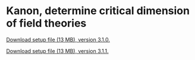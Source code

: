 <html>
<body>

<h1>Kanon, determine critical dimension of field theories</h1>
<p>
<a href="https://drive.google.com/file/d/1V_6QthbFDYGJmo5XiUOQLDfPglkiRulg/view?usp=sharing">Download setup file (13 MB), version 3.1.0.</a>
</p><p>
<a href="https://drive.google.com/file/d/1V7nYKz-sxZ5Xq7pzHXOKMQqrIPByb4ca/view?usp=sharing">Download setup file (13 MB), version 3.1.1.</a>
</p>

</body>
</html>